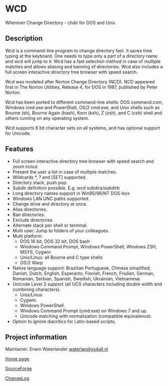WCD
===

Wherever Change Directory - chdir for DOS and Unix

Description
-----------

Wcd is a command-line program to change directory fast. It saves time typing at
the keyboard. One needs to type only a part of a directory name and wcd will
jump to it. Wcd has a fast selection method in case of multiple matches and
allows aliasing and banning of directories. Wcd also includes a full screen
interactive directory tree browser with speed search.

Wcd was modeled after Norton Change Directory (NCD). NCD appeared first in
The Norton Utilities, Release 4, for DOS in 1987, published by Peter Norton.

Wcd has been ported to different command-line shells: DOS command.com,
Windows cmd.exe and PowerShell, OS/2 cmd.exe, and Unix shells such as Bourne
(sh), Bourne Again (bash), Korn (ksh), Z (zsh), and C (csh) shell and others
running on any operating system.

Wcd supports 8 bit character sets on all systems, and has optional
support for Unicode.

Features
--------

* Full screen interactive directory tree browser with speed search and
  zoom in/out.
* Present the user a list in case of multiple matches.
* Wildcards \*, ? and [SET] supported.
* Directory stack, push pop.
* Subdir definition possible. E.g. wcd subdira/subdirb
* Long directory names support in Win95/98/NT DOS-box
* Windows LAN UNC paths supported.
* Change drive and directory at once.
* Alias directories.
* Ban directories.
* Exclude directories.
* Alternate stack per shell or terminal.
* Multi user: Jump to folders of your colleagues.
* Multi platform:
  * DOS 16 bit, DOS 32 bit, DOS bash
  * Windows Command Prompt, Windows PowerShell, Windows ZSH, MSYS, Cygwin
  * Unix/Linux: all Bourne and C type shells
  * OS/2 Warp
* Native language support: Brazilian Portuguese, Chinese simplified, Danish,
  Dutch, English, Esperanto, Finnish, French, Friulian, German, Romanian, Serbian, Spanish,
  Swedish, Ukrainian, Vietnamese.
* Unicode Level 3 support (all UCS characters including double width and combining characters).
  * Unix/Linux
  * Cygwin.
  * Windows PowerShell.
  * Windows Command Prompt (cmd.exe) on Windows 7 and up.
  * Unicode matching with normalization (compatible equivalence).
* Option to ignore diacritics for Latin-based scripts.

Project information
-------------------

Maintainer: Erwin Waterlander <waterlan@xs4all.nl>

[Home page](https://waterlan.home.xs4all.nl/)

[SourceForge](https://sourceforge.net/projects/wcd/)

[ChangeLog](wcd/doc/whatsnew.txt)
